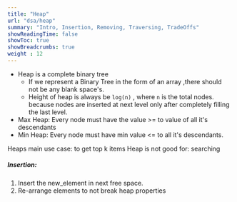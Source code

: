 ```yaml
---
title: "Heap"
url: "dsa/heap"
summary: "Intro, Insertion, Removing, Traversing, TradeOffs" 
showReadingTime: false
showToc: true
showBreadcrumbs: true
weight : 12
---
```


- Heap is a complete binary tree
	- If we represent a Binary Tree in the form of an array ,there should not be any blank space's.
	 - Height of heap is always be `log(n)` , where `n` is the total nodes. because nodes are inserted at next level only after completely filling the last level.
 - Max Heap: Every node must have the value >= to value of all it's descendants
 - Min Heap: Every node must have min value <= to all it's descendants.
 
Heaps main use case: to get top k items
Heap is not good for: searching

##### Insertion:

1. Insert the new_element in next free space.
2. Re-arrange elements to not break heap properties


